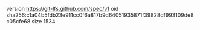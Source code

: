 version https://git-lfs.github.com/spec/v1
oid sha256:c1a04b5fdb23e911cc0f6a817b9d64051935871f39828df993109de8c05cfe68
size 1534
